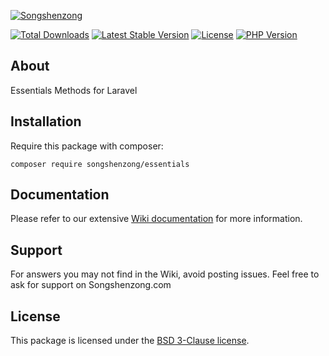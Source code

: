 [![Songshenzong](https://songshenzong.com/images/logo.png)](https://songshenzong.com)

[![Total Downloads](https://poser.pugx.org/songshenzong/essentials/d/total.svg)](https://packagist.org/packages/songshenzong/essentials)
[![Latest Stable Version](https://poser.pugx.org/songshenzong/essentials/v/stable.svg)](https://packagist.org/packages/songshenzong/essentials)
[![License](https://poser.pugx.org/songshenzong/essentials/license.svg)](https://packagist.org/packages/songshenzong/essentials)
[![PHP Version](https://img.shields.io/packagist/php-v/songshenzong/essentials.svg)](https://packagist.org/packages/songshenzong/essentials)

## About

Essentials Methods for Laravel

## Installation

Require this package with composer:

```shell
composer require songshenzong/essentials
```


## Documentation

Please refer to our extensive [Wiki documentation](https://github.com/songshenzong/essentials/wiki) for more information.


## Support

For answers you may not find in the Wiki, avoid posting issues. Feel free to ask for support on Songshenzong.com


## License

This package is licensed under the [BSD 3-Clause license](http://opensource.org/licenses/BSD-3-Clause).
